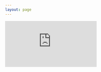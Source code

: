 ```yaml
---
layout: page
---
```


<embed src="https://raw.githubusercontent.com/kanennn/quests/refs/heads/main/README.md" type="text/plain">
